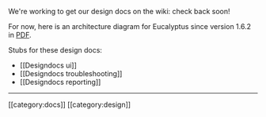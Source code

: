 We're working to get our design docs on the wiki: check back soon!

For now, here is an architecture diagram for Eucalyptus since version 1.6.2 in [PDF](documents/eucalyptus-detailed-architecture-v1.6.2.pdf).

Stubs for these design docs:

* [[Designdocs ui]]
* [[Designdocs troubleshooting]]
* [[Designdocs reporting]]

*****

[[category:docs]]
[[category:design]]
